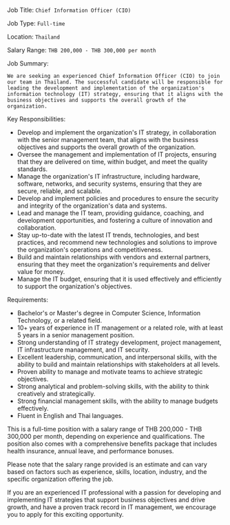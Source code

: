 Job Title: `Chief Information Officer (CIO)`

Job Type: `Full-time`

Location: `Thailand`

Salary Range: `THB 200,000 - THB 300,000 per month`

Job Summary:

`We are seeking an experienced Chief Information Officer (CIO) to join our team in Thailand. The successful candidate will be responsible for leading the development and implementation of the organization's information technology (IT) strategy, ensuring that it aligns with the business objectives and supports the overall growth of the organization.`

Key Responsibilities:

* Develop and implement the organization's IT strategy, in collaboration with the senior management team, that aligns with the business objectives and supports the overall growth of the organization.
* Oversee the management and implementation of IT projects, ensuring that they are delivered on time, within budget, and meet the quality standards.
* Manage the organization's IT infrastructure, including hardware, software, networks, and security systems, ensuring that they are secure, reliable, and scalable.
* Develop and implement policies and procedures to ensure the security and integrity of the organization's data and systems.
* Lead and manage the IT team, providing guidance, coaching, and development opportunities, and fostering a culture of innovation and collaboration.
* Stay up-to-date with the latest IT trends, technologies, and best practices, and recommend new technologies and solutions to improve the organization's operations and competitiveness.
* Build and maintain relationships with vendors and external partners, ensuring that they meet the organization's requirements and deliver value for money.
* Manage the IT budget, ensuring that it is used effectively and efficiently to support the organization's objectives.

Requirements:

* Bachelor's or Master's degree in Computer Science, Information Technology, or a related field.
* 10+ years of experience in IT management or a related role, with at least 5 years in a senior management position.
* Strong understanding of IT strategy development, project management, IT infrastructure management, and IT security.
* Excellent leadership, communication, and interpersonal skills, with the ability to build and maintain relationships with stakeholders at all levels.
* Proven ability to manage and motivate teams to achieve strategic objectives.
* Strong analytical and problem-solving skills, with the ability to think creatively and strategically.
* Strong financial management skills, with the ability to manage budgets effectively.
* Fluent in English and Thai languages.

This is a full-time position with a salary range of THB 200,000 - THB 300,000 per month, depending on experience and qualifications. The position also comes with a comprehensive benefits package that includes health insurance, annual leave, and performance bonuses.

Please note that the salary range provided is an estimate and can vary based on factors such as experience, skills, location, industry, and the specific organization offering the job.

If you are an experienced IT professional with a passion for developing and implementing IT strategies that support business objectives and drive growth, and have a proven track record in IT management, we encourage you to apply for this exciting opportunity.
